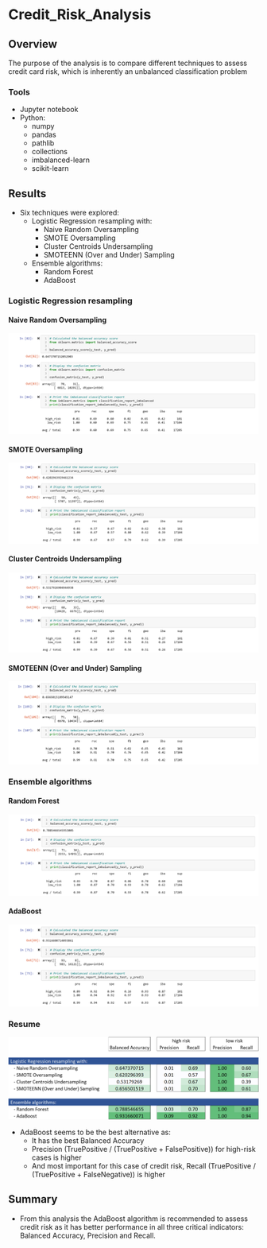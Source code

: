 # Credit_Risk_Analysis

## Overview

The purpose of the analysis is to compare different techniques to assess credit card risk, which is inherently an unbalanced classification problem

### Tools

- Jupyter notebook
- Python:
  - numpy
  - pandas
  - pathlib
  - collections
  - imbalanced-learn
  - scikit-learn

## Results

- Six techniques were explored:
  - Logistic Regression resampling with:
    - Naive Random Oversampling
    - SMOTE Oversampling
    - Cluster Centroids Undersampling
    - SMOTEENN (Over and Under) Sampling
  - Ensemble algorithms:
    - Random Forest
    - AdaBoost

### Logistic Regression resampling

#### Naive Random Oversampling

![Naive Random](./resources/images/Naive_Random.png)

#### SMOTE Oversampling

![SMOTE](./resources/images/SMOTE.png)

#### Cluster Centroids Undersampling

![undersampling](./resources/images/undersampling.png)

#### SMOTEENN (Over and Under) Sampling

![SMOTEENN](./resources/images/SMOTEENN.png)

### Ensemble algorithms

#### Random Forest

![balanced_random_forest.png](./resources/images/balanced_random_forest.png)

#### AdaBoost

![AdaBoost](./resources/images/AdaBoost.png)

### Resume

![resume](./resources/images/resume.png)

- AdaBoost seems to be the best alternative as:
  - It has the best Balanced Accuracy
  - Precision (TruePositive / (TruePositive + FalsePositive)) for high-risk cases is higher
  - And most important for this case of credit risk, Recall (TruePositive / (TruePositive + FalseNegative)) is higher

## Summary

- From this analysis the AdaBoost algorithm is recommended to assess credit risk as it has better performance in all three critical indicators: Balanced Accuracy, Precision and Recall.
